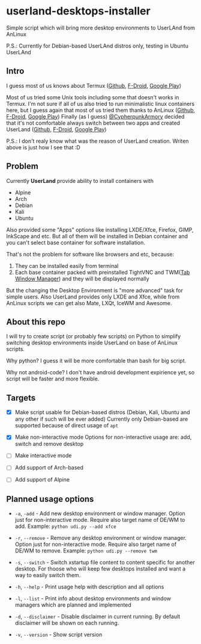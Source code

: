 # userland-desktops-installer

Simple script which will bring more desktop environments to UserLAnd from AnLinux

P.S.: Currently for Debian-based UserLAnd distros only, testing in Ubuntu UserLAnd

## Intro

I guess most of us knows about Termux ([Github](https://github.com/termux/termux-app), [F-Droid](https://f-droid.org/ru/packages/com.termux/), [Google Play](https://play.google.com/store/apps/details?id=com.termux))

Most of us tried some Unix tools including some that doesn't works in Termux. I'm not sure if all of us also tried to run minimalistic linux containers here, but I guess again that most of us tried them thanks to AnLinux ([Github](https://github.com/EXALAB/AnLinux-Adfree), [F-Droid](https://f-droid.org/ru/packages/exa.lnx.a/), [Google Play](https://play.google.com/store/apps/details?id=exa.lnx.a)) Finally (as I guess) [@CypherpunkArmory](https://github.com/CypherpunkArmory) decided that it's not comfortable always switch between two apps and created UserLand ([Github](https://github.com/CypherpunkArmory/UserLAnd), [F-Droid](https://f-droid.org/ru/packages/tech.ula/), [Google Play](https://play.google.com/store/apps/details?id=tech.ula))

P.S.: I don't realy know what was the reason of UserLand creation. Writen above is just how I see that :D

## Problem

Currently **UserLand** provide ability to install containers with

- Alpine
- Arch
- Debian
- Kali
- Ubuntu

Also provided some "Apps" options like installing LXDE/Xfce, Firefox, GIMP, InkScape and etc. But all of them will be installed in Debian container and you can't select base container for software installation.

That's not the problem for software like browsers and etc, because:

1. They can be installed easily from terminal
2. Each base container packed with preinstalled TightVNC and TWM([Tab Window Manager](https://en.wikipedia.org/wiki/Twm)) and they will be displayed normally

But the changing the Desktop Environment is "more advanced" task for simple users. Also UserLand provides only LXDE and Xfce, while from AnLinux scripts we can get also Mate, LXQt, IceWM and Awesome.

## About this repo

I will try to create script (or probably few scripts) on Python to simplify switching desktop environments inside UserLand on base of AnLinux scripts.

Why python? I guess it will be more comfortable than bash for big script.

Why not android-code? I don't have android development expirience yet, so script will be faster and more flexible.

## Targets

- [x] Make script usable for Debian-based distros (Debian, Kali, Ubuntu and any other if such will be ever added)
Currently only Debian-based are supported because of direct usage of `apt`

- [x] Make non-interactive mode
Options for non-interactive usage are: add, switch and remove desktop

- [ ] Make interactive mode
- [ ] Add support of Arch-based
- [ ] Add support of Alpine

## Planned usage options

- `-a`, `-add` - Add new desktop environment or window manager. Option just for non-interactive mode. Require also target name of DE/WM to add.
Example: `python udi.py --add xfce`

- `-r`, `--remove` - Remove any desktop environment or window manager. Option just for non-interactive mode. Require also target name of DE/WM to remove.
Example: `python udi.py --remove twm`

- `-s`, `--switch` - Switch xstartup file content to content specific for another desktop. For thoose who will keep few desktops installed and want a way to easily switch them.

- `-h`, `--help` - Print usage help with description and all options

- `-l`, `--list` - Print info about desktop environments and window managers which are planned and implemented

- `-d`, `--disclaimer` - Disable disclaimer in current running. By default disclaimer will be shown on each running.

- `-v`, `--version` - Show script version

